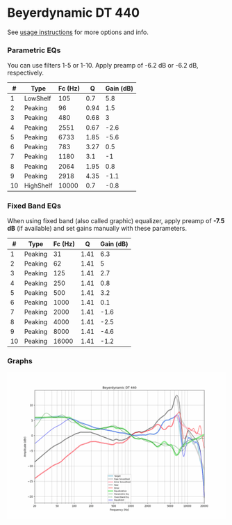 # Beyerdynamic DT 440
See [usage instructions](https://github.com/jaakkopasanen/AutoEq#usage) for more options and info.

### Parametric EQs
You can use filters 1-5 or 1-10. Apply preamp of -6.2 dB or -6.2 dB, respectively.

|   # | Type      |   Fc (Hz) |    Q |   Gain (dB) |
|-----|-----------|-----------|------|-------------|
|   1 | LowShelf  |       105 | 0.7  |         5.8 |
|   2 | Peaking   |        96 | 0.94 |         1.5 |
|   3 | Peaking   |       480 | 0.68 |         3   |
|   4 | Peaking   |      2551 | 0.67 |        -2.6 |
|   5 | Peaking   |      6733 | 1.85 |        -5.6 |
|   6 | Peaking   |       783 | 3.27 |         0.5 |
|   7 | Peaking   |      1180 | 3.1  |        -1   |
|   8 | Peaking   |      2064 | 1.95 |         0.8 |
|   9 | Peaking   |      2918 | 4.35 |        -1.1 |
|  10 | HighShelf |     10000 | 0.7  |        -0.8 |

### Fixed Band EQs
When using fixed band (also called graphic) equalizer, apply preamp of **-7.5 dB** (if available) and set gains manually with these parameters.

|   # | Type    |   Fc (Hz) |    Q |   Gain (dB) |
|-----|---------|-----------|------|-------------|
|   1 | Peaking |        31 | 1.41 |         6.3 |
|   2 | Peaking |        62 | 1.41 |         5   |
|   3 | Peaking |       125 | 1.41 |         2.7 |
|   4 | Peaking |       250 | 1.41 |         0.8 |
|   5 | Peaking |       500 | 1.41 |         3.2 |
|   6 | Peaking |      1000 | 1.41 |         0.1 |
|   7 | Peaking |      2000 | 1.41 |        -1.6 |
|   8 | Peaking |      4000 | 1.41 |        -2.5 |
|   9 | Peaking |      8000 | 1.41 |        -4.6 |
|  10 | Peaking |     16000 | 1.41 |        -1.2 |

### Graphs
![](./Beyerdynamic%20DT%20440.png)
